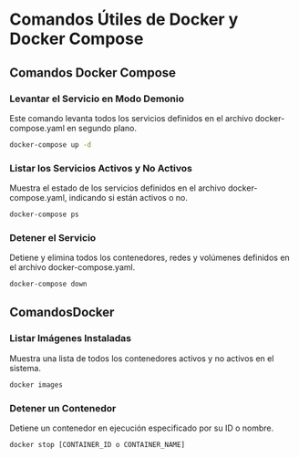 # Comandos Útiles de Docker y Docker Compose

## Comandos Docker Compose

### Levantar el Servicio en Modo Demonio
Este comando levanta todos los servicios definidos en el archivo docker-compose.yaml en segundo plano.
```bash
docker-compose up -d
```

### Listar los Servicios Activos y No Activos
Muestra el estado de los servicios definidos en el archivo docker-compose.yaml, indicando si están activos o no.
```bash
docker-compose ps
```

### Detener el Servicio
Detiene y elimina todos los contenedores, redes y volúmenes definidos en el archivo docker-compose.yaml.
```bash
docker-compose down
```

## ComandosDocker

### Listar Imágenes Instaladas
Muestra una lista de todos los contenedores activos y no activos en el sistema.
```bash
docker images
```

### Detener un Contenedor
Detiene un contenedor en ejecución especificado por su ID o nombre.
```bash
docker stop [CONTAINER_ID o CONTAINER_NAME]
```
